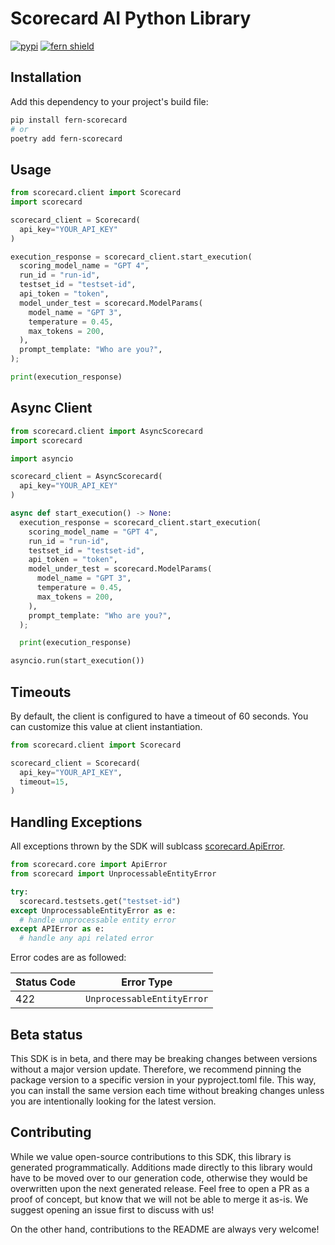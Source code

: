 # Scorecard AI Python Library

[![pypi](https://img.shields.io/pypi/v/fern-scorecard.svg)](https://pypi.python.org/pypi/fern-scorecard)
[![fern shield](https://img.shields.io/badge/%F0%9F%8C%BF-SDK%20generated%20by%20Fern-brightgreen)](https://github.com/fern-api/fern)

## Installation

Add this dependency to your project's build file:

```bash
pip install fern-scorecard
# or
poetry add fern-scorecard
```

## Usage

```python
from scorecard.client import Scorecard
import scorecard

scorecard_client = Scorecard(
  api_key="YOUR_API_KEY"
)

execution_response = scorecard_client.start_execution(
  scoring_model_name = "GPT 4",
  run_id = "run-id",
  testset_id = "testset-id",
  api_token = "token",
  model_under_test = scorecard.ModelParams(
    model_name = "GPT 3",
    temperature = 0.45,
    max_tokens = 200,
  ),
  prompt_template: "Who are you?",
);

print(execution_response)
```

## Async Client

```python
from scorecard.client import AsyncScorecard
import scorecard

import asyncio

scorecard_client = AsyncScorecard(
  api_key="YOUR_API_KEY"
)

async def start_execution() -> None:
  execution_response = scorecard_client.start_execution(
    scoring_model_name = "GPT 4",
    run_id = "run-id",
    testset_id = "testset-id",
    api_token = "token",
    model_under_test = scorecard.ModelParams(
      model_name = "GPT 3",
      temperature = 0.45,
      max_tokens = 200,
    ),
    prompt_template: "Who are you?",
  );

  print(execution_response)

asyncio.run(start_execution())
```

## Timeouts
By default, the client is configured to have a timeout of 60 seconds. You can customize this value at client instantiation. 

```python
from scorecard.client import Scorecard

scorecard_client = Scorecard(
  api_key="YOUR_API_KEY",
  timeout=15,
)
```

## Handling Exceptions
All exceptions thrown by the SDK will sublcass [scorecard.ApiError](./src/scorecard/core/api_error.py). 

```python
from scorecard.core import ApiError
from scorecard import UnprocessableEntityError

try:
  scorecard.testsets.get("testset-id")
except UnprocessableEntityError as e: 
  # handle unprocessable entity error
except APIError as e:  
  # handle any api related error
```

Error codes are as followed:

| Status Code | Error Type                 |
| ----------- | -------------------------- |
| 422         | `UnprocessableEntityError` |

## Beta status

This SDK is in beta, and there may be breaking changes between versions without a major version update. Therefore, we recommend pinning the package version to a specific version in your pyproject.toml file. This way, you can install the same version each time without breaking changes unless you are intentionally looking for the latest version.

## Contributing

While we value open-source contributions to this SDK, this library is generated programmatically. Additions made directly to this library would have to be moved over to our generation code, otherwise they would be overwritten upon the next generated release. Feel free to open a PR as a proof of concept, but know that we will not be able to merge it as-is. We suggest opening an issue first to discuss with us!

On the other hand, contributions to the README are always very welcome!
